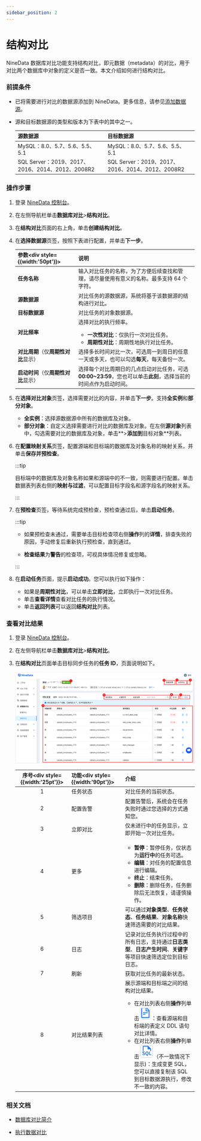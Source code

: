 ```yaml
---
sidebar_position: 2
---
```


# 结构对比

NineData 数据库对比功能支持结构对比，即元数据（metadata）的对比，用于对比两个数据库中对象的定义是否一致。本文介绍如何进行结构对比。

### 前提条件

- 已将需要进行对比的数据源添加到 NineData。更多信息，请参见[添加数据源](../configuration/datasource.md)。

- 源和目标数据源的类型和版本为下表中的其中之一。

  <table>
  <thead>
    <tr>
      <th width="400pt">源数据源</th>
      <th width="400pt">目标数据源</th>
    </tr>
  </thead>
  <tbody>
    <tr>
      <td>MySQL：8.0、5.7、5.6、5.5、5.1</td>
      <td>MySQL：8.0、5.7、5.6、5.5、5.1</td>
    </tr>
    <tr>
      <td>SQL Server：2019、2017、2016、2014、2012、2008R2</td>
      <td>SQL Server：2019、2017、2016、2014、2012、2008R2</td>
    </tr>
  </tbody>
  </table>

### 操作步骤

1. 登录 [NineData 控制台](https://console.ninedata.cloud)。

2. 在左侧导航栏单击**数据库对比**>**结构对比**。

3. 在**结构对比**页面的右上角，单击**创建结构对比**。

4. 在**选择数据源**页签，按照下表进行配置，并单击**下一步**。

   | 参数<div style={{width:'50pt'}}></div> | 说明                                                         |
   | -------------------------------------- | ------------------------------------------------------------ |
   | **任务名称**                           | 输入对比任务的名称，为了方便后续查找和管理，请尽量使用有意义的名称。最多支持 64 个字符。 |
   | **源数据源**                           | 对比任务的源数据源，系统将基于该数据源的结构进行对比。       |
   | **目标数据源**                         | 对比任务的对象数据源。                                       |
   | **对比频率**                           | 选择对比的执行频率。<ul><li>**一次性对比**：仅执行一次对比任务。</li><li>**周期性对比**：周期性地执行对比任务。</li></ul> |
   | **对比周期**（仅**周期性对比**显示）   | 选择多长时间对比一次，可选周一到周日的任意一天或多天，也可以勾选**每天**，每天备份一次。 |
   | **启动时间**（仅**周期性对比**显示）   | 选择每个对比周期日的几点启动对比任务，可选 **00:00~23:59**，您也可以单击**此刻**，选择当前的时间点作为启动时间。 |

5. 在**选择对比对象**页签，选择需要对比的内容，并单击**下一步**。支持**全实例**和**部分对象**。

   - **全实例**：选择源数据源中所有的数据库及对象。
   - **部分对象**：自定义选择需要进行对比的数据库及对象。在左侧**源对象**列表中，勾选需要对比的数据库及对象，单击**>**添加到**目标对象**列表。

6. 在**配置映射关系**页签，配置源端和目标端的数据库及对象名称的映射关系，并单击**保存并预检查**。

   :::tip

   目标端中的数据库及对象名称如果和源端中的不一致，则需要进行配置。单击数据表列表右侧的**映射与过滤**，可以配置目标字段名和源字段名的映射关系。

   <!--

   - 单击页面右上角的**表批量配置**，可以通过正则表达式的形式批量配置映射关系。
   - 单击页面右上角的**重置**，可以清除之前的配置。

   -->

   :::

7. 在**预检查**页签，等待系统完成预检查，预检查通过后，单击**启动任务**。

   :::tip

   - 如果预检查未通过，需要单击目标检查项右侧**操作**列的**详情**，排查失败的原因，手动修复后重新执行预检查，直到通过。

   - **检查结果**为**警告**的检查项，可视具体情况修复或忽略。

   :::

8. 在**启动任务**页面，提示**启动成功**。您可以执行如下操作：

   - 如果是**周期性对比**，可以单击**立即对比**，立即执行一次对比任务。
   - 单击**查看详情**查看对比任务的执行情况。
   - 单击**返回列表**可以返回**结构对比**列表。



 ### 查看对比结果

1. 登录  [NineData 控制台](https://console.ninedata.cloud)。

2. 在左侧导航栏单击**数据库对比**>**结构对比**。

3. 在**结构对比**页面单击目标同步任务的**任务 ID**，页面说明如下。

   ![interface](./image/interface_structure.png)
   
   | 序号<div style={{width:'25pt'}}></div> | 功能<div style={{width:'90pt'}}></div> | 介绍                                                         |
   | :------------------------------------: | -------------------------------------- | ------------------------------------------------------------ |
   |                   1                    | 任务状态                               | 对比任务的当前状态。                                         |
   |                   2                    | 配置告警                               | 配置告警后，系统会在任务失败时通过您选择的方式通知您。       |
   |                   3                    | 立即对比                               | 仅未进行中的任务显示，立即开始一次对比任务。                 |
   |                   4                    | 更多                                   | <ul><li>**暂停**：暂停任务，仅状态为**运行中**的任务可选。</li><li>**编辑**：对任务的配置信息进行编辑。</li><li>**终止**：结束任务。</li><li>**删除**：删除任务，任务删除后无法恢复，请谨慎操作。</li></ul> |
   |                   5                    | 筛选项目                               | 可以通过**对象类型**、**任务状态**、**任务结果**、**对象名称**快速筛选需要的对比结果。 |
   |                   6                    | 日志                                   | 记录对比任务执行过程中的所有日志，支持通过**日志类型**、**日志产生时间**、**关键字**等项目快速筛选定位到目标日志。 |
   |                   7                    | 刷新                                   | 获取对比任务的最新状态。                                     |
   |                   8                    | 对比结果列表                           | 展示源端和目标端之间的结构对比结果。<ul><li>在对比列表右侧**操作**列单击![details](./image/details.png)：查看源端和目标端的表定义 DDL 语句对比详情。</li><li>在对比列表右侧**操作**列单击![sql](./image/sql.png)（不一致情况下显示)：生成变更 SQL，您可以直接复制该 SQL 到目标数据源执行，修改不一致的内容。</li></ul> |

 

### 相关文档

- [数据库对比简介](intro_comp.md)

- [执行数据对比](data_comparation.md)

